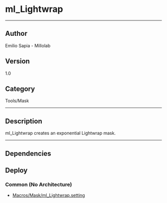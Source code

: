 # ml_Lightwrap
___

## Author
Emilio Sapia - Millolab

## Version
1.0

## Category
Tools/Mask

___

## Description
<p>ml_Lightwrap creates an exponential Lightwrap mask.</p>

___

## Dependencies

## Deploy

### Common (No Architecture)

<ul>
<li><a href="https://gitlab.com/WeSuckLess/Reactor/-/blob/master/Atoms/com.Millolab.ml_Lightwrap/Macros/Mask/ml_Lightwrap.setting?ref_type=heads">Macros/Mask/ml_Lightwrap.setting</a></li>
</ul>
